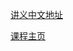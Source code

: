 [讲义中文地址](https://github.com/remzi-arpacidusseau/ostep-translations/tree/master/chinese)

[课程主页](http://jyywiki.cn/OS/2023)